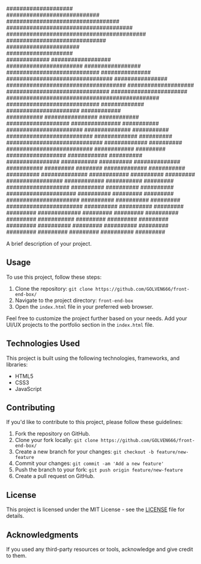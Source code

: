 ####################                                                
############################                                            
##################################                                      
######################################                                  
##########################################                             
                ##############################                         
                          ######################                       
                               ####################                    
#############                      ##################                  
#######################                #################               
############################              ###############              
################################           ################            
####################################     ####################          
       ############################### #######################         
                 ##############################################        
                       ############################ #############      
                           ######################     ############     
###########                    ################        ############    
###################              ###############        ###########   
#######################            ##############        ###########  
##########################           #############         ########## 
#############################          #############        ##########
     ##########################          ############        ######### 
               ##################         ############       ##########
                  ################         ###########        ##########
                      ##############        ###########        ######### 
########                #############        ###########       ##########
##############            ############        ##########        ######### 
#################          ############       ###########       ######### 
###################          ##########        ##########       ##########
#####################         ##########        #########        #########
######################        ##########        ##########       #########
#######################        ##########       ##########       #########
#########  #############        #########        #########       ##########
#########     ###########       #########        #########        #########
#########       ##########       #########       ##########       #########
#########        #########       #########       ##########       #########


A brief description of your project.

## Usage

To use this project, follow these steps:

1. Clone the repository: `git clone https://github.com/GOLVEN666/front-end-box/`
2. Navigate to the project directory: `front-end-box`
3. Open the `index.html` file in your preferred web browser.

Feel free to customize the project further based on your needs. Add your UI/UX projects to the portfolio section in the `index.html` file.

## Technologies Used

This project is built using the following technologies, frameworks, and libraries:

- HTML5
- CSS3
- JavaScript

## Contributing

If you'd like to contribute to this project, please follow these guidelines:

1. Fork the repository on GitHub.
2. Clone your fork locally: `git clone https://github.com/GOLVEN666/front-end-box/`
3. Create a new branch for your changes: `git checkout -b feature/new-feature`
4. Commit your changes: `git commit -am 'Add a new feature'`
5. Push the branch to your fork: `git push origin feature/new-feature`
6. Create a pull request on GitHub.

## License

This project is licensed under the MIT License - see the [LICENSE](LICENSE) file for details.

## Acknowledgments

If you used any third-party resources or tools, acknowledge and give credit to them.
